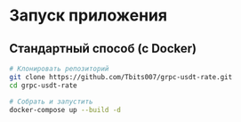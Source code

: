 # Запуск приложения

## Стандартный способ (с Docker)

```bash
# Клонировать репозиторий
git clone https://github.com/Tbits007/grpc-usdt-rate.git
cd grpc-usdt-rate

# Собрать и запустить
docker-compose up --build -d
